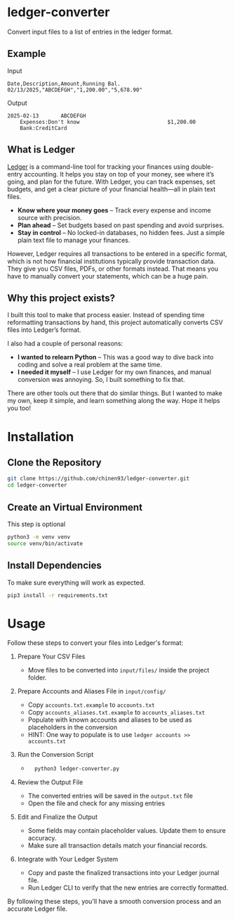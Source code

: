 # ledger-converter
Convert input files to a list of entries in the ledger format.

## Example

Input
```text
Date,Description,Amount,Running Bal.
02/13/2025,"ABCDEFGH","1,200.00","5,678.90"
```

Output
```text
2025-02-13       ABCDEFGH
    Expenses:Don't know                            $1,200.00
    Bank:CreditCard
```

## What is Ledger

[Ledger](https://ledger-cli.org) is a command-line tool for tracking your finances using double-entry accounting. It helps you stay on top of your money, see where it’s going, and plan for the future. With Ledger, you can track expenses, set budgets, and get a clear picture of your financial health—all in plain text files.

- **Know where your money goes** – Track every expense and income source with precision.
- **Plan ahead** – Set budgets based on past spending and avoid surprises.
- **Stay in control** – No locked-in databases, no hidden fees. Just a simple plain text file to manage your finances.

However, Ledger requires all transactions to be entered in a specific format, which is not how financial institutions typically provide transaction data. They give you CSV files, PDFs, or other formats instead. That means you have to manually convert your statements, which can be a huge pain.

## Why this project exists?

I built this tool to make that process easier. Instead of spending time reformatting transactions by hand, this project automatically converts CSV files into Ledger’s format.

I also had a couple of personal reasons:

- **I wanted to relearn Python** – This was a good way to dive back into coding and solve a real problem at the same time.
- **I needed it myself** – I use Ledger for my own finances, and manual conversion was annoying. So, I built something to fix that.

There are other tools out there that do similar things. But I wanted to make my own, keep it simple, and learn something along the way. Hope it helps you too!

# Installation
## Clone the Repository

```sh
git clone https://github.com/chinen93/ledger-converter.git
cd ledger-converter
```
## Create an Virtual Environment

This step is optional

```sh
python3 -m venv venv
source venv/bin/activate
```

## Install Dependencies

To make sure everything will work as expected.

```sh
pip3 install -r requirements.txt
```

# Usage
Follow these steps to convert your files into Ledger's format:

1. Prepare Your CSV Files
    - Move files to be converted into `input/files/` inside the project folder.

2. Prepare Accounts and Aliases File in `input/config/`
    - Copy `accounts.txt.example` to `accounts.txt`
    - Copy `accounts_aliases.txt.example` to `accounts_aliases.txt`
    - Populate with known accounts and aliases to be used as placeholders in the conversion
    - HINT: One way to populate is to use `ledger accounts >> accounts.txt`

3. Run the Conversion Script
    - ```sh
        python3 ledger-converter.py
        ```
4. Review the Output File
    - The converted entries will be saved in the `output.txt` file
    - Open the file and check for any missing entries

5. Edit and Finalize the Output
    - Some fields may contain placeholder values. Update them to ensure accuracy.
    - Make sure all transaction details match your financial records.

6. Integrate with Your Ledger System
    - Copy and paste the finalized transactions into your Ledger journal file.
    - Run Ledger CLI to verify that the new entries are correctly formatted.

By following these steps, you’ll have a smooth conversion process and an accurate Ledger file.
